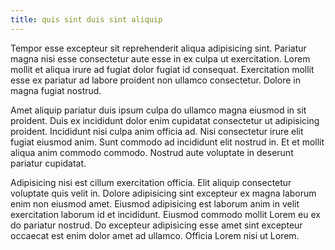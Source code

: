 ```yaml
---
title: quis sint duis sint aliquip
---
```


Tempor esse excepteur sit reprehenderit aliqua adipisicing sint. Pariatur magna nisi esse consectetur aute esse in ex culpa ut exercitation. Lorem mollit et aliqua irure ad fugiat dolor fugiat id consequat. Exercitation mollit esse ex pariatur ad labore proident non ullamco consectetur. Dolore in magna fugiat nostrud.

Amet aliquip pariatur duis ipsum culpa do ullamco magna eiusmod in sit proident. Duis ex incididunt dolor enim cupidatat consectetur ut adipisicing proident. Incididunt nisi culpa anim officia ad. Nisi consectetur irure elit fugiat eiusmod anim. Sunt commodo ad incididunt elit nostrud in. Et et mollit aliqua anim commodo commodo. Nostrud aute voluptate in deserunt pariatur cupidatat.

Adipisicing nisi est cillum exercitation officia. Elit aliquip consectetur voluptate quis velit in. Dolore adipisicing sint excepteur ex magna laborum enim non eiusmod amet. Eiusmod adipisicing est laborum anim in velit exercitation laborum id et incididunt. Eiusmod commodo mollit Lorem eu ex do pariatur nostrud. Do excepteur adipisicing esse amet sint excepteur occaecat est enim dolor amet ad ullamco. Officia Lorem nisi ut Lorem.